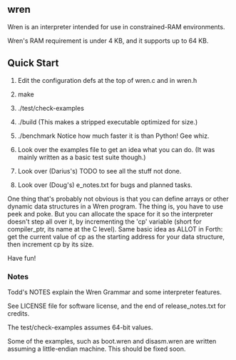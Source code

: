 ## wren


Wren is an interpreter intended for use in constrained-RAM environments.

Wren's RAM requirement is under 4 KB, and it supports up to 64 KB.

## Quick Start

1. Edit the configuration defs at the top of wren.c and in wren.h

2. make

3. ./test/check-examples

5. ./build
   (This makes a stripped executable optimized for size.)

4. ./benchmark
   Notice how much faster it is than Python! Gee whiz.

6. Look over the examples file to get an idea what you can do.
   (It was mainly written as a basic test suite though.)

7. Look over (Darius's) TODO to see all the stuff not done.

8. Look over (Doug's) e_notes.txt for bugs and planned tasks.

One thing that's probably not obvious is that you can define arrays
or other dynamic data structures in a Wren program. The thing is, you
have to use peek and poke. But you can allocate the space for it so
the interpreter doesn't step all over it, by incrementing the 'cp'
variable (short for compiler_ptr, its name at the C level). Same 
basic idea as ALLOT in Forth: get the current value of cp as the 
starting address for your data structure, then increment cp by its
size.

Have fun!

### Notes

Todd's NOTES explain the Wren Grammar and some interpreter features.

See LICENSE file for software license, and the end of release_notes.txt for credits.

The test/check-examples assumes 64-bit values.

Some of the examples, such as boot.wren and disasm.wren are written
assuming a little-endian machine. This should be fixed soon.
